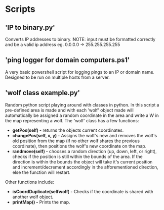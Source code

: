 # Scripts
## 'IP to binary.py'
Converts IP addresses to binary.
NOTE: input must be formatted correctly and be a valid ip address eg. 0.0.0.0 -> 255.255.255.255

## 'ping logger for domain computers.ps1'
A very basic powershell script for logging pings to an IP or domain name. Designed to be run on multiple hosts from a server.

## 'wolf class example.py'
Random python script playing around with classes in python. In this script a pre-defined area is made and with each 'wolf' object made will automatically be assigned a random coordinate in the area and write a W in the map representing a wolf. The 'wolf' class has a few functions:
* **getPos(self) -** returns the objects current coordinates.
* **changePos(self, x, y) -** Assigns the wolf's new and removes the wolf's old position from the map (if no other wolf shares the previous coordinate), then positions the wolf's new coordinate on the map.
* **randmove(self) -** chooses a random direction (up, down, left, or right), checks if the position is still within the bounds of the area. If the direction is within the bounds the object will take it's current position and increment/decrement accordingly in the afforementioned direction, else the function will restart.

Other functions include:
* **isCoordDuplicate(selfwolf) -** Checks if the coordinate is shared with another wolf object.
* **printMap() -** Prints the map.
